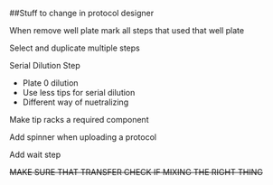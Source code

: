 ##Stuff to change in protocol designer

When remove well plate mark all steps that used that well plate

Select and duplicate multiple steps

Serial Dilution Step



- Plate 0 dilution
- Use less tips for serial dilution
- Different way of nuetralizing



Make tip racks a required component

Add spinner when uploading a protocol

Add wait step

~~MAKE SURE THAT TRANSFER CHECK IF MIXING THE RIGHT THING~~
